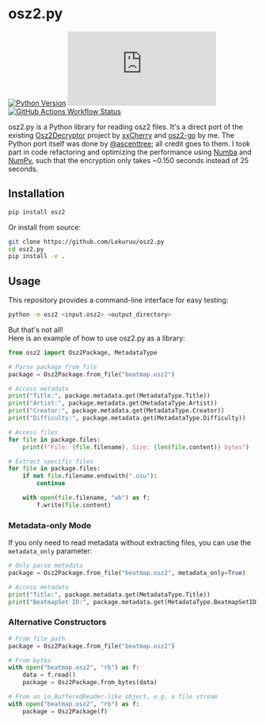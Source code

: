 # osz2.py

[![Python Version](https://img.shields.io/badge/python-3.9+-blue.svg)](https://www.python.org/)
[![GitHub License](https://img.shields.io/github/license/Lekuruu/osz2.py)](https://github.com/Lekuruu/osz2.py/blob/main/LICENSE)
[![GitHub Actions Workflow Status](https://img.shields.io/github/actions/workflow/status/Lekuruu/osz2.py/.github%2Fworkflows%2Fbuild.yml)](https://github.com/Lekuruu/osz2.py/actions/workflows/build.yml)

osz2.py is a Python library for reading osz2 files. It's a direct port of the existing [Osz2Decryptor](https://github.com/xxCherry/Osz2Decryptor) project by [xxCherry](https://github.com/xxCherry) and [osz2-go](https://github.com/Lekuruu/osz2-go) by me. The Python port itself was done by [@ascenttree](https://github.com/ascenttree); all credit goes to them. I took part in code refactoring and optimizing the performance using [Numba](https://numba.pydata.org/) and [NumPy](https://numpy.org/), such that the encryption only takes ~0.150 seconds instead of 25 seconds.

## Installation

```bash
pip install osz2
```

Or install from source:

```bash
git clone https://github.com/Lekuruu/osz2.py
cd osz2.py
pip install -e .
```

## Usage

This repository provides a command-line interface for easy testing:

```bash
python -m osz2 <input.osz2> <output_directory>
```

But that's not all!  
Here is an example of how to use osz2.py as a library:

```python
from osz2 import Osz2Package, MetadataType

# Parse package from file
package = Osz2Package.from_file("beatmap.osz2")

# Access metadata
print("Title:", package.metadata.get(MetadataType.Title))
print("Artist:", package.metadata.get(MetadataType.Artist))
print("Creator:", package.metadata.get(MetadataType.Creator))
print("Difficulty:", package.metadata.get(MetadataType.Difficulty))

# Access files
for file in package.files:
    print(f"File: {file.filename}, Size: {len(file.content)} bytes")

# Extract specific files
for file in package.files:
    if not file.filename.endswith(".osu"):
        continue

    with open(file.filename, "wb") as f:
        f.write(file.content)
```

### Metadata-only Mode

If you only need to read metadata without extracting files, you can use the `metadata_only` parameter:

```python
# Only parse metadata
package = Osz2Package.from_file("beatmap.osz2", metadata_only=True)

# Access metadata
print("Title:", package.metadata.get(MetadataType.Title))
print("BeatmapSet ID:", package.metadata.get(MetadataType.BeatmapSetID))
```

### Alternative Constructors

```python
# From file path
package = Osz2Package.from_file("beatmap.osz2")

# From bytes
with open("beatmap.osz2", "rb") as f:
    data = f.read()
    package = Osz2Package.from_bytes(data)

# From an io.BufferedReader-like object, e.g. a file stream
with open("beatmap.osz2", "rb") as f:
    package = Osz2Package(f)
```
